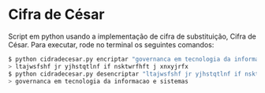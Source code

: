 # Cifra de César

Script em python usando a implementação de cifra de substituição, Cifra de César. 
Para executar, rode no terminal os seguintes comandos:

```sh
$ python cidradecesar.py encriptar "governanca em tecnologia da informacao e sistemas"
> ltajwsfshf jr yjhstqtlnf if nsktwrfhft j xnxyjrfx
$ python cidradecesar.py desencriptar "ltajwsfshf jr yjhstqtlnf if nsktwrfhft j xnxyjrfx"
> governanca em tecnologia da informacao e sistemas
```